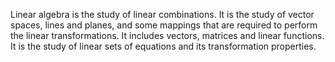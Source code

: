 Linear algebra is the study of linear combinations. 
It is the study of vector spaces, lines and planes, and some mappings that are required to perform the linear transformations. 
It includes vectors, matrices and linear functions. 
It is the study of linear sets of equations and its transformation properties.
